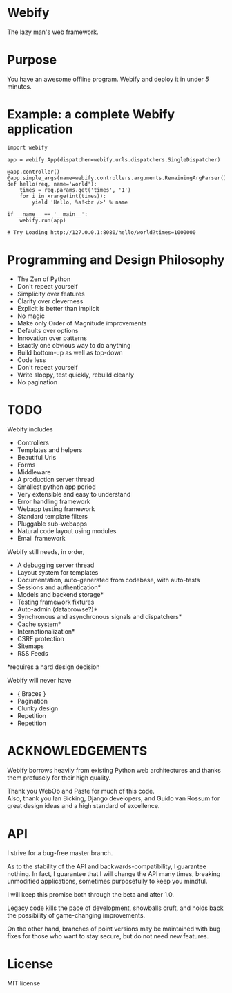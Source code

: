 Webify
======
The lazy man's web framework.


Purpose
=======
You have an awesome offline program.  Webify and deploy it in under _5_ minutes.


Example: a complete Webify application
======================================

    import webify

    app = webify.App(dispatcher=webify.urls.dispatchers.SingleDispatcher)

    @app.controller()
    @app.simple_args(name=webify.controllers.arguments.RemainingArgParser())
    def hello(req, name='world'):
        times = req.params.get('times', '1')
        for i in xrange(int(times)):
            yield 'Hello, %s!<br />' % name

    if __name__ == '__main__':
        webify.run(app)

    # Try Loading http://127.0.0.1:8080/hello/world?times=1000000


Programming and Design Philosophy
=================================

* The Zen of Python
* Don't repeat yourself
* Simplicity over features
* Clarity over cleverness
* Explicit is better than implicit
* No magic
* Make only Order of Magnitude improvements
* Defaults over options
* Innovation over patterns
* Exactly one obvious way to do anything
* Build bottom-up as well as top-down
* Code less
* Don't repeat yourself
* Write sloppy, test quickly, rebuild cleanly
* No pagination

TODO
====
Webify includes 

- Controllers
- Templates and helpers
- Beautiful Urls
- Forms
- Middleware
- A production server thread
- Smallest python app period
- Very extensible and easy to understand
- Error handling framework
- Webapp testing framework
- Standard template filters
- Pluggable sub-webapps
- Natural code layout using modules
- Email framework


Webify still needs, in order,

- A debugging server thread
- Layout system for templates
- Documentation, auto-generated from codebase, with auto-tests
- Sessions and authentication*
- Models and backend storage*
- Testing framework fixtures
- Auto-admin (databrowse?)*
- Synchronous and asynchronous signals and dispatchers*
- Cache system*
- Internationalization*
- CSRF protection
- Sitemaps
- RSS Feeds

*requires a hard design decision


Webify will never have

* { Braces }
* Pagination
* Clunky design
* Repetition
* Repetition


ACKNOWLEDGEMENTS
================
Webify borrows heavily from existing Python web architectures 
and thanks them profusely for their high quality.

Thank you WebOb and Paste for much of this code.  
Also, thank you Ian Bicking, Django developers, and Guido van Rossum 
for great design ideas and a high standard of excellence.

API
===
I strive for a bug-free master branch.  

As to the stability of the API and backwards-compatibility, 
I guarantee nothing.  In fact, I guarantee that I will change
the API many times, breaking unmodified applications, sometimes
purposefully to keep you mindful.

I will keep this promise both through the beta and after 1.0.

Legacy code kills the pace of development, snowballs cruft, 
and holds back the possibility of game-changing improvements.

On the other hand, branches of point versions may be maintained
with bug fixes for those who want to stay secure, but do not need
new features.


License
=======
MIT license

